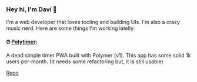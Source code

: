### Hey hi, I'm Daví 👋

I'm a web developer that loves tooling and building UIs. I'm also a crazy music nerd.
Here are some things I'm working latelly:


#### ⏰ [Polytimer](https://polytimer.rocks):
A dead simple timer PWA built with Polymer (v1). This app has some solid 1k users per-month.
(It needs some refactoring but, it is still usable)

[Repo](https://github.com/davi-mbatista/polytimer)
